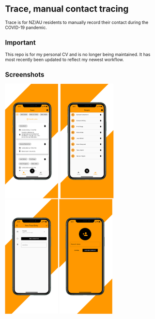 # Trace, manual contact tracing

Trace is for NZ/AU residents to manually record their contact during the COVID-19 pandemic.

## Important

This repo is for my personal CV and is no longer being maintained.
It has most recently been updated to reflect my newest workflow.

## Screenshots
<img src="https://github.com/blowonthepi/trace/blob/master/slice2.png" width="175">&nbsp;
<img src="https://github.com/blowonthepi/trace/blob/master/slice3.png" width="175">
<img src="https://github.com/blowonthepi/trace/blob/master/slice4.png" width="175">
<img src="https://github.com/blowonthepi/trace/blob/master/slice5.png" width="175">

